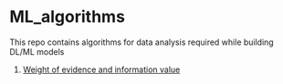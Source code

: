 # ML_algorithms
This repo contains algorithms for data analysis required while building DL/ML models
1. [Weight of evidence and information value ](https://github.com/ShreeshaN/ML_algorithms/blob/master/woe_iv_algorithm/README.md)
